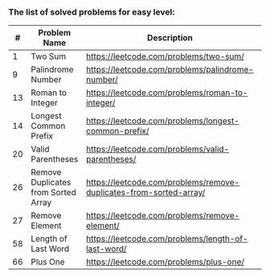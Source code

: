### The list of solved problems for easy level:

| #  | Problem Name                        | Description                                                        | Solution File                                                                                         | Tests File                                                                                                    |
|----|-------------------------------------|--------------------------------------------------------------------|-------------------------------------------------------------------------------------------------------|---------------------------------------------------------------------------------------------------------------|
| 1  | Two Sum                             | https://leetcode.com/problems/two-sum/                             | [TwoSum.java](src/main/java/com/sinuke/TwoSum.java)                                                   | [TwoSumTest.java](src/test/java/com/sinuke/TwoSumTest.java)                                                   |
| 9  | Palindrome Number                   | https://leetcode.com/problems/palindrome-number/                   | [PalindromeNumber.java](src/main/java/com/sinuke/PalindromeNumber.java)                               | [PalindromeNumberTest.java](src/test/java/com/sinuke/PalindromeNumberTest.java)                               |
| 13 | Roman to Integer                    | https://leetcode.com/problems/roman-to-integer/                    | [RomanToInt.java](src/main/java/com/sinuke/RomanToInt.java)                                           | [RomanToIntTest.java](src/test/java/com/sinuke/RomanToIntTest.java)                                           |
| 14 | Longest Common Prefix               | https://leetcode.com/problems/longest-common-prefix/               | [LongestCommonPrefix.java](src/main/java/com/sinuke/LongestCommonPrefix.java)                         | [LongestCommonPrefixTest.java](src/test/java/com/sinuke/LongestCommonPrefixTest.java)                         |
| 20 | Valid Parentheses                   | https://leetcode.com/problems/valid-parentheses/                   | [ValidParentheses.java](src/main/java/com/sinuke/ValidParentheses.java)                               | [ValidParenthesesTest.java](src/test/java/com/sinuke/ValidParenthesesTest.java)                               |
| 26 | Remove Duplicates from Sorted Array | https://leetcode.com/problems/remove-duplicates-from-sorted-array/ | [RemoveDuplicatesFromSortedArray.java](src/main/java/com/sinuke/RemoveDuplicatesFromSortedArray.java) | [RemoveDuplicatesFromSortedArrayTest.java](src/test/java/com/sinuke/RemoveDuplicatesFromSortedArrayTest.java) |
| 27 | Remove Element                      | https://leetcode.com/problems/remove-element/                      | [RemoveElement.java](src/main/java/com/sinuke/RemoveElement.java)                                     | [RemoveElementTest.java](src/test/java/com/sinuke/RemoveElementTest.java)                                     |
| 58 | Length of Last Word                 | https://leetcode.com/problems/length-of-last-word/                 | [LengthOfLastWord.java](src/main/java/com/sinuke/LengthOfLastWord.java)                               | [LengthOfLastWordTest.java](src/test/java/com/sinuke/LengthOfLastWordTest.java)                               |
| 66 | Plus One                            | https://leetcode.com/problems/plus-one/                            | [PlusOne.java](src/main/java/com/sinuke/PlusOne.java)                                                 | [PlusOneTest.java](src/test/java/com/sinuke/PlusOneTest.java)                                                 |